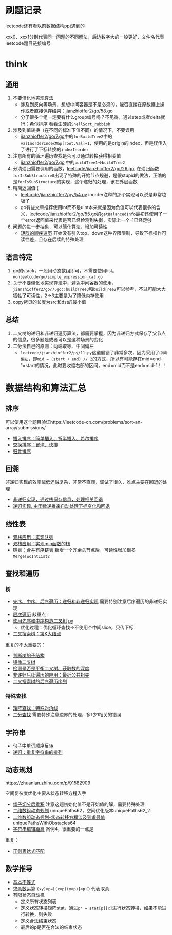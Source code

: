 # 刷题记录

leetcode还有看以前数据结构ppt遇到的

xxx0、xxx1分别代表同一问题的不同解法，后边数字大的一般更好，文件名代表leetcode题目链接编号

# think

## 通用

1. 不要僵化地实现算法
    - 涉及到反向等场景，想想中间容器是不是必须的，能否直接在原数据上操作或者直接保存结果：[jianzhioffer2/go/58.go](jianzhioffer2/go/58.go)
    - 分了很多个组一定要有什么group编号吗？不见得，通过step或者delta就行：[希尔排序](sort/insert.go) 看看生硬的`ShellSort_rubbish`
2. 涉及到值转换（在不同的标准下值不同）的情况下，不要误用
    - [jianzhioffer2/go/7.go](jianzhioffer2/go/7.go)中的`forBuildTree2`中的`valInorderIndexMap[root.Val]+1`，使用的是origin的index，但是误传入了进行了下标转换的`indexInorder`
3. 注意所有的循环遍历查找是否可以通过转换获得相关值
    - [jianzhioffer2/go/7.go](jianzhioffer2/go/7.go) 中的`buildTree1`->`buildTree2`
4. 分清递归需要调用的函数，[leetcode/jianzhioffer2/go/26.go](leetcode/jianzhioffer2/go/26.go), 在递归函数`forIsSubStructure0`出现了特殊的开始节点规避，是很stupid的做法，正确的是`forIsSubStructure`的实现，这个递归的处理，该在外层函数
5. 精简返回值:(
    - [leetcode/jianzhioffer2/py/54.py](leetcode/jianzhioffer2/py/54.py) inorder注释的那个实现可以说是非常垃圾了
    - go有些文章推荐使用int而不是uint本来就是因为负值可以代表很多的含义，[leetcode/jianzhioffer2/go/55.go](leetcode/jianzhioffer2/go/55.go)的`getBalancedInfo`最初还使用了一个error返回值来代表是否已经检测到失衡，实际上一个-1已经足够
6. 问题的进一步抽象，可以简化算法，增加可读性
    - [矩阵的顺序遍历](leetcode/jianzhioffer2/go/29.go) 开始没有引入top、down这种界限限制，导致下标操作可读性差，且存在后续的特殊处理

## 语言特定

1. go的stack，一般用动态数组即可，不需要使用list。`nonleetcode/go/simple_expression_cal.go`
2. 关于不要僵化地实现算法中，避免中间容器的使用，`jianzhioffer2/go/7.go::buildTree3`和`buildTree2`可以参考，不过可能大大牺牲了可读性，2->3主要是为了降低内存使用
3. copy拷贝的长度为src和dst的最小值


## 总结

1. 二叉树的递归和非递归遍历算法，都需要掌握，因为非递归方式保存了父节点的信息，很多题是或者可以是这种场景的变化
2. 二分法自己的原则：两端取等、中间偏左
    - `leetcode/jianzhioffer2/py/11.py`这道题错了非常多次，因为采用了`中间偏左`，即`mid = (start + end) // 2`的方式，所以有可能存在mid=end-1=start的情况，此时要收缩右部的区间，end=mid而不是end=mid-1！！

# 数据结构和算法汇总

## 排序

可以使用这个题目验证https://leetcode-cn.com/problems/sort-an-array/submissions/

- [插入排序：简单插入、折半插入、希尔排序](sort/insert.go) 
- [交换排序：冒泡、快排](sort/exchange.go)
- [归并排序](sort/merge.go)

## 回溯

非递归实现的效率贼低还贼复杂，非常不直观，调试了很久，难点主要在回退的处理

- [非递归实现，通过栈保存信息，处理相关回退](leetcode/jianzhioffer2/py/11.py)
- [递归实现, 由函数递推来自动处理下标变化和回退](leetcode/jianzhioffer2/go/11.go)

## 线性表

- [双栈应用：实现队列](https://leetcode-cn.com/problems/yong-liang-ge-zhan-shi-xian-dui-lie-lcof/)
- [双栈应用：实现min函数的栈](https://leetcode-cn.com/problems/bao-han-minhan-shu-de-zhan-lcof/solution/mian-shi-ti-30-bao-han-minhan-shu-de-zhan-fu-zhu-z/)
- [链表：合并有序链表](structure/list.go) 新增一个冗余头节点后，可读性增加很多`MergeTwoIntList2`

## 查找和遍历

### 树

- [先序、中序、后序遍历：递归和非递归实现](structure/tree.go) 需要特别注意后序遍历的非递归实现
- [层次遍历](leetcode/jianzhioffer2/go/32.go) 敲重点！
- [使用先序和中序构造二叉树](leetcode/jianzhioffer2/go/7.go) [py](leetcode/jianzhioffer2/py/7.py)
    - 优化过程：优化循环查找->不使用个中间slice，只传下标
- [二叉搜索树：第K大结点](leetcode/jianzhioffer2/py/54.py)

重复的不太重要的：
- [判断树的子结构](leetcode/jianzhioffer2/go/26.go)
- [镜像二叉树](leetcode/jianzhioffer2/go/27.go)
- [检测是否是平衡二叉树、获取数的深度](leetcode/jianzhioffer2/go/55.go)
- [非递归后续遍历的应用：最近公共祖先](leetcode/jianzhioffer2/go/68.go)
- [二叉搜索树的后序遍历序列](leetcode/jianzhioffer2/py/33.py)

### 特殊查找

- [矩阵查找：特殊对角线](leetcode/jianzhioffer2/py/4.py)
- [二分查找](leetcode/jianzhioffer2/py/11.py) 需要特殊注意边界的处理，多1少1相关的错误

## 字符串

- [句子中单词顺序反转](leetcode/jianzhioffer2/go/58.go)
- [递归：重复字符串的排列](https://leetcode-cn.com/problems/zi-fu-chuan-de-pai-lie-lcof/solution/mian-shi-ti-38-zi-fu-chuan-de-pai-lie-hui-su-fa-by/)

## 动态规划

https://zhuanlan.zhihu.com/p/91582909

空间复杂度优化主要从状态转移方程入手

- [绳子切分后乘积](leetcode/jianzhioffer2/py/14.py) 注意这题初始化值不是开始值的解，需要特殊处理
- [二维数组动态规划](leetcode/0.go)  uniquePaths62，空间优化版本uniquePaths62_2
- [二维数组动态规划-状态转移方程涉及到求最值](leetcode/0.go) uniquePathsWithObstacles64
- [字符串编辑距离](https://zhuanlan.zhihu.com/p/91582909) 案例4，很重要的一点是

重复：
- [正则表达式匹配](https://leetcode-cn.com/problems/zheng-ze-biao-da-shi-pi-pei-lcof/solution/zhu-xing-xiang-xi-jiang-jie-you-qian-ru-shen-by-je/)

## 数学推导

- [基本不等式](leetcode/jianzhioffer2/py/14.py) 
- [求余数运算](https://leetcode-cn.com/problems/jian-sheng-zi-ii-lcof/solution/mian-shi-ti-14-ii-jian-sheng-zi-iitan-xin-er-fen-f/) `(xy)⊙p=[(x⊙p)(y⊙p)]⊙p` ⊙ 代表取余
- [有限状态自动机](https://leetcode-cn.com/problems/biao-shi-shu-zhi-de-zi-fu-chuan-lcof/solution/mian-shi-ti-20-biao-shi-shu-zhi-de-zi-fu-chuan-y-2/)
    - 定义所有状态列表
    - 定义状态转换矩阵stat，通过`p' = stat[p][x]`进行状态转换，如果不能进行转换，则失败
    - 定义合法结束状态
    - 最后的p是否在合法的结束状态
